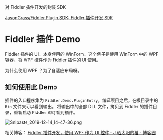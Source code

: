对 Fiddler 插件开发的封装 SDK

[JasonGrass/Fiddler.Plugin.SDK: Fiddler 插件开发 SDK](https://github.com/JasonGrass/Fiddler.Plugin.SDK )

# Fiddler 插件 Demo

Fiddler 插件的 UI，本身使用的 WinForm，这个例子是使用 WinForm 中的 WPF 容器，将 WPF 控件作为 Fiddler 插件的 UI 使用。

为什么使用 WPF ？为了自适应布局呀。

## 如何使用此 Demo

插件的入口程序集为 `Fiddler.Demo.PluginEntry`，编译项目之后，在根目录中的 `Bin` 文件夹可以看到输出。
将输出中的全部 DLL 文件，拷贝到 Fiddler 的插件目录，重新启动 Fiddler 即可看到插件。

![Snipaste_2019-12-14_14-47-36.png](https://i.loli.net/2019/12/14/pk2igmjHr1vwo9T.png)

相关博客：
[Fiddler 插件开发，使用 WPF 作为 UI 控件 - J.晒太阳的猫 - 博客园](https://www.cnblogs.com/jasongrass/p/12039575.html )